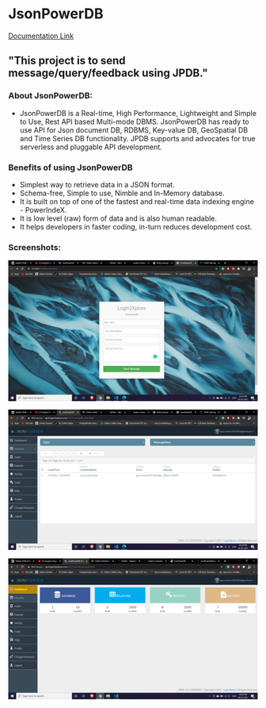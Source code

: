 # JsonPowerDB 
[Documentation Link](http://login2explore.com/jpdb/docs.html)

## "This project is to send message/query/feedback using JPDB." 

### About JsonPowerDB:

- JsonPowerDB is a Real-time, High Performance, Lightweight and Simple to Use, Rest API based Multi-mode DBMS. JsonPowerDB has ready to use API for Json document DB, RDBMS, Key-value DB, GeoSpatial DB and Time Series DB functionality. JPDB supports and advocates for true serverless and pluggable API development.

### Benefits of using JsonPowerDB

- Simplest way to retrieve data in a JSON format.
- Schema-free, Simple to use, Nimble and In-Memory database.
- It is built on top of one of the fastest and real-time data indexing engine - PowerIndeX.
- It is low level (raw) form of data and is also human readable.
- It helps developers in faster coding, in-turn reduces development cost.

### Screenshots:

![Page](https://github.com/Gaurvendra/JsonPowerDB/blob/main/assets/img/Screenshot%20(13).png)

![Table](https://github.com/Gaurvendra/JsonPowerDB/blob/main/assets/img/Screenshot%20(14).png)

![Dashboard](https://github.com/Gaurvendra/JsonPowerDB/blob/main/assets/img/Screenshot%20(15).png)

